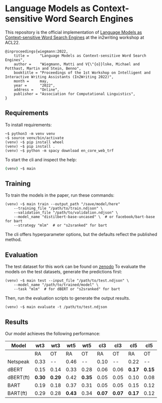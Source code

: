 # Language Models as Context-sensitive Word Search Engines

This repository is the official implementation of [Language Models as Context-sensitive Word Search Engines](TODO) at the in2writing workshop at ACL22. 

```
@inproceedings{wiegmann:2022,
    title =     "Language Models as Context-sensitive Word Search Engines",
    author =    "Wiegmann, Matti and V{\"{o}}lske, Michael and Potthast, Martin and Stein, Benno",
    booktitle = "Proceedings of the 1st Workshop on Intelligent and Interactive Writing Assistants (In2Writing 2022)",
    month =     may,
    year =      "2022",
    address =   "Online",
    publisher = "Association for Computational Linguistics",
}
```

## Requirements

To install requirements:

```setup
~$ python3 -m venv venv 
~$ source venv/bin/activate
(venv) ~$ pip install wheel
(venv) ~$ pip install .
(venv) ~$ python -m spacy download en_core_web_trf
```

To start the cli and inspect the help:

```bash
(venv) ~$ main
```

## Training

To train the models in the paper, run these commands:

```train
(venv) ~$ main train --output_path "/save/model/here"
    --training_file "/path/to/train.ndjson" \
    --validation_file "/path/to/validation.ndjson" \   
    --model_name "distilbert-base-uncased" \  # or facebook/bart-base for bart
    --strategy "mlm"  # or "s2sranked" for bart 
```

The cli offers hyperparameter options, but the defaults reflect the published method. 

## Evaluation

The test dataset for this work can be found on [zenodo](https://doi.org/10.5281/zenodo.6425595)
To evaluate the models on the test datasets, generate the predictions first: 

```eval
(venv) ~$ main test --input_file "/path/to/test.ndjson" \   
    --model_name "/path/to/trained/model" \ 
    --task "mlm"  # for dBERT or "s2sranked" for bart 
```

Then, run the evaluation scripts to generate the output results. 

```
(venv) ~$ main evaluate -t /path/to/test.ndjson
```

## Results

Our model achieves the following performance:

| Model     | wt3      | wt3      | wt5      | wt5      | cl3      | cl3      | cl5      | cl5 |
| --------- | -------- | -------- | -------- | -------- | -------- | -------- | -------- | -------- |
|           | RA       | OT       | RA       | OT       | RA       | OT       | RA       | OT |
| Netspeak  | 0.33     | --       | 0.46     | --       | 0.10     | --       | 0.22     | -- | 
| dBERT     | 0.15     | 0.14     | 0.33     | 0.28     | 0.06     | 0.06     | **0.17** | **0.15** |
| dBERT(ft) | **0.30** | **0.29** | 0.42     | **0.35** | 0.05     | 0.05     | 0.10     | 0.08 |
| BART      | 0.19     | 0.18     | 0.37     | 0.31     | 0.05     | 0.05     | 0.15     | 0.12 |
| BART(ft)  | 0.29     | 0.28     | **0.43** | 0.34     | **0.07** | **0.07** | **0.17** | 0.12 |